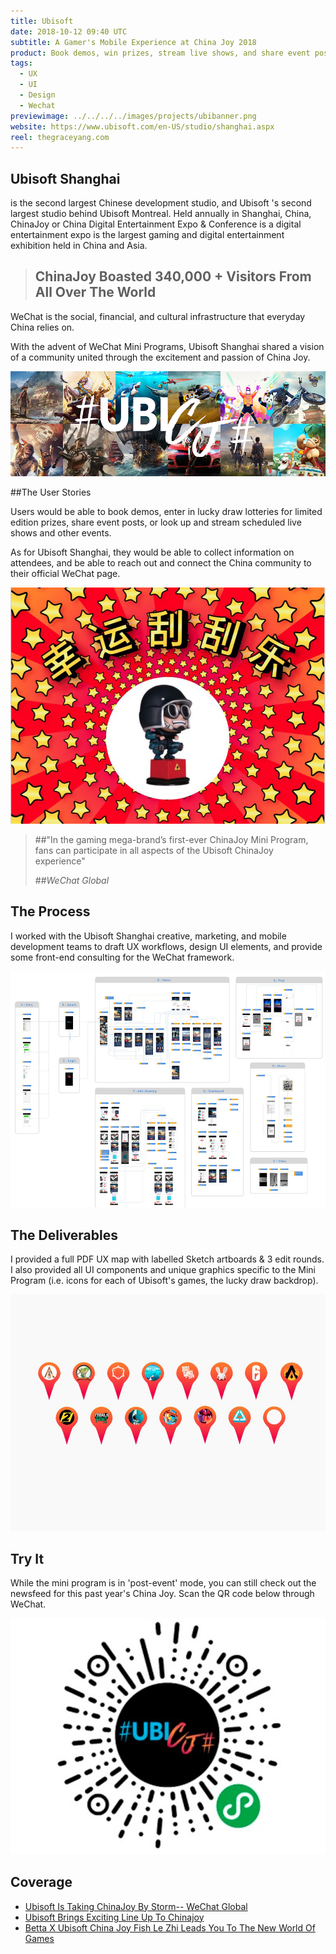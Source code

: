 ```yaml
---
title: Ubisoft
date: 2018-10-12 09:40 UTC
subtitle: A Gamer's Mobile Experience at China Joy 2018
product: Book demos, win prizes, stream live shows, and share event posts at China Joy through WeChat.
tags:
  - UX
  - UI
  - Design
  - Wechat
previewimage: ../../../../images/projects/ubibanner.png
website: https://www.ubisoft.com/en-US/studio/shanghai.aspx
reel: thegraceyang.com
---
```


## Ubisoft Shanghai

is the second largest Chinese development studio, and Ubisoft 's second largest studio behind Ubisoft Montreal.
Held annually in Shanghai, China, ChinaJoy or China Digital Entertainment Expo & Conference is a digital entertainment expo is the largest gaming and digital entertainment exhibition held in China and Asia.

> ## ChinaJoy Boasted 340,000 + Visitors From All Over The World

WeChat is the social, financial, and cultural infrastructure that everyday China relies on.

With the advent of WeChat Mini Programs, Ubisoft Shanghai shared a vision of a community united through the excitement and passion of China Joy.

![ubisoft_cj](../images/projects/ubi_cj.jpg)

##The User Stories

Users would be able to book demos, enter in lucky draw lotteries for limited edition prizes, share event posts, or look up and stream scheduled live shows and other events.

As for Ubisoft Shanghai, they would be able to collect information on attendees, and be able to reach out and connect the China community to their official WeChat page.

![ubisoft_lucky](../images/projects/ubi_lucky.jpg)

>##"In the gaming mega-brand’s first-ever ChinaJoy Mini Program, fans can participate in all aspects of the Ubisoft ChinaJoy experience"
>
>##_WeChat Global_

## The Process

I worked with the Ubisoft Shanghai creative, marketing, and mobile development teams to draft UX workflows, design UI elements, and provide some front-end consulting for the WeChat framework.

![ubisoft_ui](../images/projects/ubi_ui.jpg)

## The Deliverables

I provided a full PDF UX map with labelled Sketch artboards & 3 edit rounds. I also provided all UI components and unique graphics specific to the Mini Program (i.e. icons for each of Ubisoft's games, the lucky draw backdrop).

![ubisoft_icons](../images/projects/ubi_icons.jpg)

## Try It

While the mini program is in 'post-event' mode, you can still check out the newsfeed for this past year's China Joy. Scan the QR code below through WeChat.

![ubisoft_wechat](../images/projects/ubi_wechatqr.jpg)

## Coverage

<ul>

 <li><a href="https://mp.weixin.qq.com/s/OhuxV5_XkIEuES5QgS2Vyg" target="_blank" rel="noopener">Ubisoft Is Taking ChinaJoy By Storm-- WeChat Global</a></li>
 <li><a href="http://blog.ubi.com/en-GB/ubisoft-brings-exciting-line-chinajoy/" target="_blank" rel="noopener">Ubisoft Brings Exciting Line Up To Chinajoy</a>
</li>
 <li><a href="https://www.douyu.com/cms/new_list/201808/02/8373.shtml" target="_blank" rel="noopener">Betta X Ubisoft China Joy Fish Le Zhi Leads You To The New World Of Games</a></li>
</ul>

